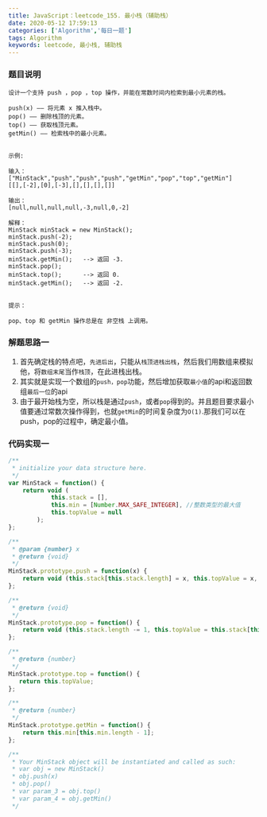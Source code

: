 ```yaml
---
title: JavaScript：leetcode_155. 最小栈（辅助栈）
date: 2020-05-12 17:59:13
categories: ['Algorithm','每日一题']
tags: Algorithm
keywords: leetcode, 最小栈, 辅助栈
---
```


### 题目说明
```
设计一个支持 push ，pop ，top 操作，并能在常数时间内检索到最小元素的栈。

push(x) —— 将元素 x 推入栈中。
pop() —— 删除栈顶的元素。
top() —— 获取栈顶元素。
getMin() —— 检索栈中的最小元素。
 

示例:

输入：
["MinStack","push","push","push","getMin","pop","top","getMin"]
[[],[-2],[0],[-3],[],[],[],[]]

输出：
[null,null,null,null,-3,null,0,-2]

解释：
MinStack minStack = new MinStack();
minStack.push(-2);
minStack.push(0);
minStack.push(-3);
minStack.getMin();   --> 返回 -3.
minStack.pop();
minStack.top();      --> 返回 0.
minStack.getMin();   --> 返回 -2.
 

提示：

pop、top 和 getMin 操作总是在 非空栈 上调用。

```
<!-- more -->


### 解题思路一
1. 首先确定栈的特点吧，`先进后出`，只能从`栈顶进栈出栈`，然后我们用数组来模拟他，将`数组末尾`当作`栈顶`，在此进栈出栈。
2. 其实就是实现一个数组的`push，pop`功能，然后增加获取`最小值`的api和返回数组`最后一位`的api
3. 由于最开始栈为空，所以栈是通过`push`，或者`pop`得到的。并且题目要求最小值要通过常数次操作得到，也就`getMin`的时间复杂度为`O(1)`.那我们可以在push，pop的过程中，确定最小值。
### 代码实现一
```javascript
/**
 * initialize your data structure here.
 */
var MinStack = function() {
    return void (
            this.stack = [],
            this.min = [Number.MAX_SAFE_INTEGER], //整数类型的最大值
            this.topValue = null
        );
};

/** 
 * @param {number} x
 * @return {void}
 */
MinStack.prototype.push = function(x) {
    return void (this.stack[this.stack.length] = x, this.topValue = x, this.min[this.min.length] = (x > this.min[this.min.length - 1] ? this.min[this.min.length - 1] : x));
};

/**
 * @return {void}
 */
MinStack.prototype.pop = function() {
    return void (this.stack.length -= 1, this.topValue = this.stack[this.stack.length - 1], this.min.length -= 1);
};

/**
 * @return {number}
 */
MinStack.prototype.top = function() {
   return this.topValue;
};

/**
 * @return {number}
 */
MinStack.prototype.getMin = function() {
    return this.min[this.min.length - 1];
};

/**
 * Your MinStack object will be instantiated and called as such:
 * var obj = new MinStack()
 * obj.push(x)
 * obj.pop()
 * var param_3 = obj.top()
 * var param_4 = obj.getMin()
 */
```